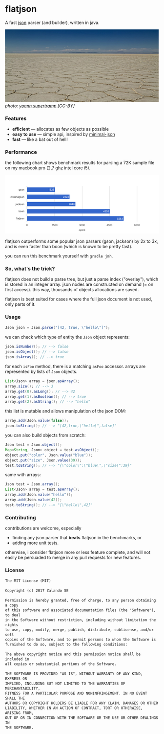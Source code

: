 # flatjson

A fast [json](https://json.org) parser (and builder), written in java.

![uyubi salt flats](flat.jpg)
*photo: [yoann supertramp](https://500px.com/photo/172664473/) [CC-BY]*

### Features

* **efficient** &mdash; allocates as few objects as possible
* **easy to use** &mdash; simple api, inspired by [minimal-json](https://github.com/ralfstx/minimal-json)
* **fast** &mdash; like a bat out of hell!


### Performance

the following chart shows benchmark results for parsing a 72K sample file on my macbook pro (2,7 ghz intel core i5).

![benchmark chart](chart_parse.png)

flatjson outperforms some popular json parsers (gson, jackson) by 2x to 3x, and is even faster than boon (which is known to be pretty fast).

you can run this benchmark yourself with `gradle jmh`.


### So, what's the trick?

flatjson does not build a parse tree, but just a parse index ("overlay"), which is stored in an integer array. json nodes are constructed on demand (= on first access). this way, thousands of objects allocations are saved.

flatjson is best suited for cases where the full json document is not used, only parts of it.

### Usage

```java
Json json = Json.parse("[42, true, \"hello\"]");
```

we can check which type of entity the `Json` object represents:

```java
json.isNumber(); // --> false
json.isObject(); // --> false
json.isArray(); // --> true
```
for each `isFoo` method, there is a matching `asFoo` accessor.
arrays are represented by lists of `Json` objects.

```java
List<Json> array = json.asArray();
array.size(); // --> 3
array.get(0).asLong(); // --> 42
array.get(1).asBoolean(); // --> true
array.get(2).asString(); // --> "hello"
```
this list is mutable and allows manipulation of the json DOM:

```java
array.add(Json.value(false));
json.toString(); // --> "[42,true,\"hello\",false]"
```
you can also build objects from scratch:

```java
Json test = Json.object();
Map<String, Json> object = test.asObject();
object.put("color", Json.value("blue"));
object.put("size", Json.value(39));
test.toString(); // --> "{\"color\":\"blue\",\"size\":39}"
```
same with arrays:

```java
Json test = Json.array();
List<Json> array = test.asArray();
array.add(Json.value("hello"));
array.add(Json.value(42));
test.toString(); // --> "[\"hello\",42]"

```

### Contributing

contributions are welcome, especially 

* finding any json parser that **beats** flatjson in the benchmarks, or
* adding more unit tests.

otherwise, i consider flatjson more or less feature complete, and will not easily be persuaded to merge in any pull requests for new features.


### License

```
The MIT License (MIT)

Copyright (c) 2017 Zalando SE

Permission is hereby granted, free of charge, to any person obtaining a copy
of this software and associated documentation files (the "Software"), to deal
in the Software without restriction, including without limitation the rights
to use, copy, modify, merge, publish, distribute, sublicense, and/or sell
copies of the Software, and to permit persons to whom the Software is
furnished to do so, subject to the following conditions:

The above copyright notice and this permission notice shall be included in
all copies or substantial portions of the Software.

THE SOFTWARE IS PROVIDED "AS IS", WITHOUT WARRANTY OF ANY KIND, EXPRESS OR
IMPLIED, INCLUDING BUT NOT LIMITED TO THE WARRANTIES OF MERCHANTABILITY,
FITNESS FOR A PARTICULAR PURPOSE AND NONINFRINGEMENT. IN NO EVENT SHALL THE
AUTHORS OR COPYRIGHT HOLDERS BE LIABLE FOR ANY CLAIM, DAMAGES OR OTHER
LIABILITY, WHETHER IN AN ACTION OF CONTRACT, TORT OR OTHERWISE, ARISING FROM,
OUT OF OR IN CONNECTION WITH THE SOFTWARE OR THE USE OR OTHER DEALINGS IN
THE SOFTWARE.
```

